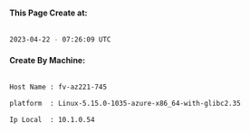 
   
#### This Page Create at:

```bash

2023-04-22 - 07:26:09 UTC

```

#### Create By Machine:

```bash

Host Name : fv-az221-745

platform  : Linux-5.15.0-1035-azure-x86_64-with-glibc2.35

Ip Local  : 10.1.0.54

```

